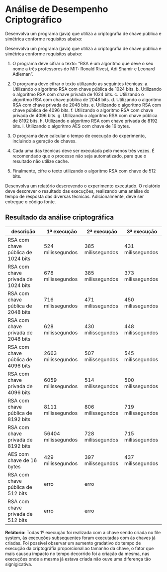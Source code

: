 # Análise de Desempenho Criptográfico
Desenvolva um programa (java) que utiliza a criptografia de chave pública e simétrica conforme requisitos abaixo:

Desenvolva um programa (java) que utiliza a criptografia de chave pública e simétrica conforme requisitos abaixo:

1. O programa deve cifrar o texto: “RSA é um algoritmo que deve o seu nome a três professores do MIT: Ronald Rivest, Adi Shamir e Leonard Adleman”.

2. O programa deve cifrar o texto utilizando as seguintes técnicas:
a. Utilizando o algoritmo RSA com chave pública de 1024 bits.
b. Utilizando o algoritmo RSA com chave privada de 1024 bits.
c. Utilizando o algoritmo RSA com chave pública de 2048 bits.
d. Utilizando o algoritmo RSA com chave privada de 2048 bits.
e. Utilizando o algoritmo RSA com chave pública de 4096 bits.
f. Utilizando o algoritmo RSA com chave privada de 4096 bits.
g. Utilizando o algoritmo RSA com chave pública de 8192 bits.
h. Utilizando o algoritmo RSA com chave privada de 8192 bits.
i. Utilizando o algoritmo AES com chave de 16 bytes.
3. O programa deve calcular o tempo de execução do experimento, incluindo a geração de chaves.

4. Cada uma das técnicas deve ser executada pelo menos três vezes. É recomendado que o processo não seja automatizado, para que o resultado não utilize cache.

5. Finalmente, cifre o texto utilizando o algoritmo RSA com chave de 512 bits.

Desenvolva um relatório descrevendo o experimento executado. O relatório deve descrever o resultado das execuções, realizando uma análise do tempo de resposta das diversas técnicas. Adicionalmente, deve ser entregue o código fonte.

## Resultado da análise criptográfica
|descrição|1ª execução|2ª execução|3ª execução|
|-|-|-|-|
|RSA com chave pública de 1024 bits|524 milissegundos|385 milissegundos|431 milissegundos|
|RSA com chave privada de 1024 bits|678 milissegundos|385 milissegundos|373 milissegundos|
|RSA com chave pública de 2048 bits|716 milissegundos|471 milissegundos|450 milissegundos|
|RSA com chave privada de 2048 bits|628 milissegundos|430 milissegundos|448 milissegundos|
|RSA com chave pública de 4096 bits|2663 milissegundos|507 milissegundos|545 milissegundos|
|RSA com chave privada de 4096 bits|6059 milissegundos|514 milissegundos|500 milissegundos|
|RSA com chave pública de 8192 bits|8111 milissegundos|806 milissegundos|719 milissegundos|
|RSA com chave privada de 8192 bits|56404 milissegundos|728 milissegundos|715 milissegundos|
|AES com chave de 16 bytes|429 milissegundos|397 milissegundos|437 milissegundos|
|RSA com chave pública de 512 bits|erro|erro|
|RSA com chave privada de 512 bits|erro|erro|

**Relátorio**: Todas 1º execução foi realizada com a chave sendo criada no file system, às execuções subsequentes foram executadas com às chaves já criadas. Foi possível observar um aumento gradativo do tempo de execução da criptográfia proporcional ao tamanho da chave, o fator que mais causou impacto no tempo decorrido foi a criação da mesma, nas execuções onde a mesma já estava criada não ouve uma diferença tão signigicativa.
